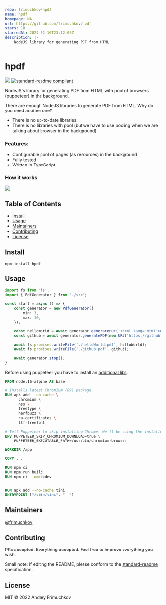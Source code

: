 ```yaml
---
repo: frimuchkov/hpdf
name: hpdf
homepage: NA
url: https://github.com/frimuchkov/hpdf
stars: 18
starredAt: 2024-02-16T23:12:05Z
description: |-
    NodeJS library for generating PDF from HTML
---
```


# hpdf

![](https://github.com/frimuchkov/hpdf/actions/workflows/ci.yml/badge.svg)
[![standard-readme compliant](https://img.shields.io/badge/standard--readme-OK-green.svg?style=flat-square)](https://github.com/RichardLitt/standard-readme)


NodeJS's library for generating PDF from HTML with pool of browsers (puppeteer) in the background.

There are enough NodeJS libraries to generate PDF from HTML.
Why do you need another one?
- There is no up-to-date libraries.
- There is no libraries with pool (but we have to use pooling when we are talking about browser in the background)

### Features:
- Configurable pool of pages (as resources) in the background
- Fully tested
- Written in TypeScript

### How it works
![](diagram.png)

## Table of Contents

- [Install](#install)
- [Usage](#usage)
- [Maintainers](#maintainers)
- [Contributing](#contributing)
- [License](#license)

## Install

```
npm install hpdf
```

## Usage

```typescript
import fs from 'fs';
import { PdfGenerator } from './src';

const start = async () => {
    const generator = new PdfGenerator({
        min: 3,
        max: 10,
    });

    const helloWorld = await generator.generatePDF('<html lang="html">Hello World!</html>');
    const github = await generator.generatePDF(new URL('https://github.com/frimuchkov/hpdf'));

    await fs.promises.writeFile('./helloWorld.pdf', helloWorld);
    await fs.promises.writeFile('./github.pdf', github);

    await generator.stop();
}
```

Before using puppeteer you have to install an [additional libs](https://github.com/puppeteer/puppeteer/blob/main/docs/troubleshooting.md#running-puppeteer-in-docker):
```dockerfile
FROM node:16-alpine AS base

# Installs latest Chromium (89) package.
RUN apk add --no-cache \
      chromium \
      nss \
      freetype \
      harfbuzz \
      ca-certificates \
      ttf-freefont

# Tell Puppeteer to skip installing Chrome. We'll be using the installed package.
ENV PUPPETEER_SKIP_CHROMIUM_DOWNLOAD=true \
    PUPPETEER_EXECUTABLE_PATH=/usr/bin/chromium-browser

WORKDIR /app

COPY . .

RUN npm ci
RUN npm run build
RUN npm ci --omit=dev


RUN apk add --no-cache tini
ENTRYPOINT ["/sbin/tini", "--"]
```

## Maintainers

[@frimuchkov](https://github.com/frimuchkov)

## Contributing

~~PRs accepted~~. Everything accepted. Feel free to improve everything you wish.

Small note: If editing the README, please conform to the [standard-readme](https://github.com/RichardLitt/standard-readme) specification.

## License

MIT © 2022 Andrey Frimuchkov

